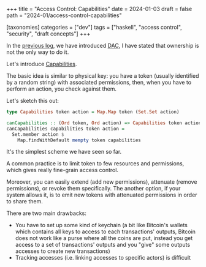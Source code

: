 +++
title = "Access Control: Capabilities"
date = 2024-01-03
draft = false
path = "2024-01/access-control-capabilities"

[taxonomies]
categories = ["dev"]
tags = ["haskell", "access control", "security", "draft concepts"]
+++

In the [previous log](@/2023-12-31_access-control-dac-mac.md), we have introduced
[DAC](https://en.wikipedia.org/wiki/Discretionary_access_control), I have stated
that ownership is not the only way to do it.

Let's introduce [Capabilities](https://en.wikipedia.org/wiki/Capability-based_security).

The basic idea is similar to physical key: you have a token (usually identified by a random string) with
associated permissions, then, when you have to perform an action, you check
against them.

Let's sketch this out:

```haskell
type Capabilities token action = Map.Map token (Set.Set action)

canCapabilities :: (Ord token, Ord action) => Capabilities token action -> token -> action -> Bool
canCapabilities capabilities token action =
  Set.member action $
    Map.findWithDefault mempty token capabilities
```

It's the simplest scheme we have seen so far.

A common practice is to limit token to few resources and permissions, which
gives really fine-grain access control.

Moreover, you can easily extend (add new permissions), attenuate (remove permissions),
or revoke them specifically.
The another option, if your system allows it, is to emit new tokens with attenuated
permissions in order to share them.

There are two main drawbacks:

* You have to set up some kind of keychain (a bit like Bitcoin's wallets which contains all keys to access to each transactions' outputs, Bitcoin does not work like a purse where all the coins are put, instead you get access to a set of transactions' outputs and you "give" some outputs accesses to create new transactions)
* Tracking accesses (i.e. linking accesses to specific actors) is difficult
